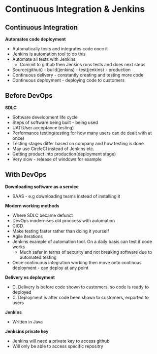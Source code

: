 # Continuous Integration & Jenkins


## Continuous Integration
**Automates code deployment**
- Automatically tests and integrates code once it
- Jenkins is automation tool to do this
- Automate all tests with Jenkins
	- Commit to github then Jenkins runs tests and does next steps
- Source(github) - build(jenkins) - test(jenkins) - production
- Continuous delivery - constantly creating and testing more code
- Continuous deployment - deploying code to customers 

## Before DevOps
**SDLC**
- Software development life cycle
- Steps of software being built - being used
- UAT(User acceptance testing)
- Performance testing(testing for how many users can de dealt with at once)
- Testing stages differ based on company and how testing is done
- May use CircleCI instead of Jenkins etc. 
- Getting product into production(deployment stage)
- Very slow - release of windows for example

## With DevOps
**Downloading software as a service**
- SAAS - e.g downloading teams instead of installing it

**Modern working methods**
- Where SDLC became defunct
- DevOps modernises old proccess with automation
- CICD 
- Make testing faster rather than doing it yourself
- Agile iterations
- Jenkins example of automation tool. On a daily basis can test if code works
	- Much safer in terms of security and not breaking software due to automated testing
- Once continuous integration working then move onto continous deployment - can deploy at any point

**Delivery vs deployment**
- C. Delivery is before code shown to customers, so code is ready to deployed
- C. Deployment is after code been shown to customers, exported to users

**Jenkins**
- Written in Java

**Jenksins private key**
- Jenkins will need a private key to access github
- Will only be able to access specific repositry

